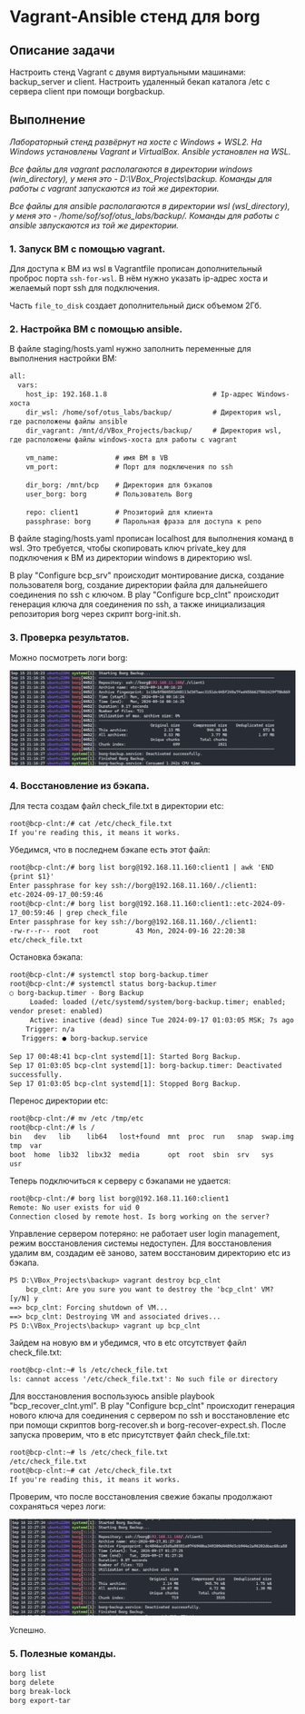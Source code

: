 # Vagrant-Ansible стeнд для borg

## Описание задачи

Настроить стенд Vagrant с двумя виртуальными машинами: backup_server и client.
Настроить удаленный бекап каталога /etc c сервера client при помощи borgbackup.

## Выполнение

*Лабораторный стенд развёрнут на хосте с Windows + WSL2. На Windows установлены Vagrant и VirtualBox. Ansible установлен на WSL.*

*Все файлы для vagrant располагаются в директории windows (win_directory), у меня это - D:\VBox_Projects\backup\. Команды для работы с vagrant запускаются из той же директории.*

*Все файлы для ansible располагаются в директории wsl (wsl_directory), у меня это - /home/sof/sof/otus_labs/backup/. Команды для работы с ansible звпускаются из той же директории.*

### 1. Запуск ВМ с помощью vagrant.

Для доступа к ВМ из wsl в Vagrantfile прописан дополнительный проброс порта `ssh-for-wsl`.
В нём нужно указать ip-адрес хоста и желаемый порт ssh для подключения.

Часть `file_to_disk` создает дополнительный диск объемом 2Гб.

### 2. Настройка ВМ с помощью ansible.

В файле staging/hosts.yaml нужно заполнить переменные для выполнения настройки ВМ:
```
all:
  vars: 
    host_ip: 192.168.1.8   						  # Ip-адрес Windows-хоста
    dir_wsl: /home/sof/otus_labs/backup/    	  # Директория wsl, где расположены файлы ansible
	dir_vagrant: /mnt/d/VBox_Projects/backup/     # Директория wsl, где расположены файлы windows-хоста для работы с vagrant

    vm_name:        	  # имя ВМ в VB
    vm_port:          	  # Порт для подключения по ssh

    dir_borg: /mnt/bcp	  # Директория для бэкапов
    user_borg: borg		  # Пользователь Borg
	
    repo: client1		  # Рпозиторий для клиента
    passphrase: borg	  # Парольная фраза для доступа к репо
```

В файле staging/hosts.yaml прописан localhost для выполнения команд в wsl.
Это требуется, чтобы скопировать ключ private_key для подключения к ВМ из директории windows в директорию wsl.

В play "Configure bcp_srv" происходит монтирование диска, создание пользователя borg, создание директории файла для дальнейшего соединения по ssh с ключом.
В play "Configure bcp_clnt" происходит генерация ключа для соединения по ssh, а также инициализация репозитория borg через скрипт borg-init.sh.

### 3. Проверка результатов.

Можно посмотреть логи borg:

![Image alt](https://github.com/Sof-Lab/Home_Lab/blob/main/Linux/Backup/results/Log.png)

### 4. Восстановление из бэкапа.

Для теста создам файл check_file.txt в директории etc:
```comand
root@bcp-clnt:/# cat /etc/check_file.txt
If you're reading this, it means it works.
```

Убедимся, что в последнем бэкапе есть этот файл:
```comand
root@bcp-clnt:/# borg list borg@192.168.11.160:client1 | awk 'END {print $1}'
Enter passphrase for key ssh://borg@192.168.11.160/./client1:
etc-2024-09-17_00:59:46
root@bcp-clnt:/# borg list borg@192.168.11.160:client1::etc-2024-09-17_00:59:46 | grep check_file
Enter passphrase for key ssh://borg@192.168.11.160/./client1:
-rw-r--r-- root   root         43 Mon, 2024-09-16 22:20:38 etc/check_file.txt
```

Остановка бэкапа:
```comand
root@bcp-clnt:/# systemctl stop borg-backup.timer
root@bcp-clnt:/# systemctl status borg-backup.timer
○ borg-backup.timer - Borg Backup
     Loaded: loaded (/etc/systemd/system/borg-backup.timer; enabled; vendor preset: enabled)
     Active: inactive (dead) since Tue 2024-09-17 01:03:05 MSK; 7s ago
    Trigger: n/a
   Triggers: ● borg-backup.service

Sep 17 00:48:41 bcp-clnt systemd[1]: Started Borg Backup.
Sep 17 01:03:05 bcp-clnt systemd[1]: borg-backup.timer: Deactivated successfully.
Sep 17 01:03:05 bcp-clnt systemd[1]: Stopped Borg Backup.
```

Перенос директории etc:
```comand
root@bcp-clnt:/# mv /etc /tmp/etc
root@bcp-clnt:/# ls /
bin   dev   lib    lib64   lost+found  mnt  proc  run   snap  swap.img  tmp  var
boot  home  lib32  libx32  media       opt  root  sbin  srv   sys       usr
```

Теперь подключиться к серверу с бэкапами не удается:
```comand
root@bcp-clnt:/# borg list borg@192.168.11.160:client1
Remote: No user exists for uid 0
Connection closed by remote host. Is borg working on the server?
```

Управление сервером потеряно: не работает user login management, режим восстановления системы недоступен.
Для восстановления удалим вм, создадим её заново, затем восстановим директорию etc из бэкапа.

```comand
PS D:\VBox_Projects\backup> vagrant destroy bcp_clnt
    bcp_clnt: Are you sure you want to destroy the 'bcp_clnt' VM? [y/N] y
==> bcp_clnt: Forcing shutdown of VM...
==> bcp_clnt: Destroying VM and associated drives...
PS D:\VBox_Projects\backup> vagrant up bcp_clnt
```

Зайдем на новую вм и убедимся, что в etc отсутствует файл check_file.txt:
 
```comand
root@bcp-clnt:~# ls /etc/check_file.txt
ls: cannot access '/etc/check_file.txt': No such file or directory
```

Для восстановления воспользуюсь ansible playbook "bcp_recover_clnt.yml".
В play "Configure bcp_clnt" происходит генерация нового ключа для соединения с сервером по ssh и восстановление etc при помощи скриптов borg-recover.sh и borg-recover-expect.sh.
После запуска проверим, что в etc присутствует файл check_file.txt:

```comand
root@bcp-clnt:~# ls /etc/check_file.txt
/etc/check_file.txt
root@bcp-clnt:~# cat /etc/check_file.txt
If you're reading this, it means it works.
```

Проверим, что после восстановления свежие бэкапы продолжают сохраняться через логи:

![Image alt](https://github.com/Sof-Lab/Home_Lab/blob/main/Linux/Backup/results/Log_new.png)

Успешно.

### 5. Полезные команды.

```comand
borg list
borg delete
borg break-lock
borg export-tar
```